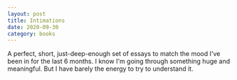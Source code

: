 ```yaml
---
layout: post
title: Intimations
date: 2020-09-30
category: books
---
```


A perfect, short, just-deep-enough set of essays to match the mood I've been in for the last 6 months. I know I'm going through something huge and meaningful. But I have barely the energy to try to understand it. 